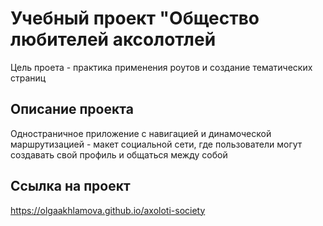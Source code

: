 # Учебный проект "Общество любителей аксолотлей

Цель проета - практика применения роутов и создание тематических страниц

## Описание проекта

Одностраничное приложение с навигацией и динамоческой маршрутизацией - макет социальной сети, где пользователи могут создавать свой профиль и общаться между собой

## Ссылка на проект

https://olgaakhlamova.github.io/axoloti-society

